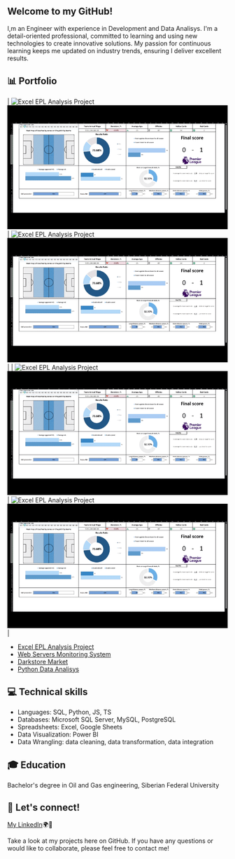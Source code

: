 ## Welcome to my GitHub!  
I,m an Engineer with experience in Development and Data Analisys. I'm a detail-oriented professional, committed to learning and using new technologies to create innovative solutions. 
My passion for continuous learning keeps me updated on industry trends, ensuring I deliver excellent results.

## 📊 Portfolio

| ![Excel EPL Analysis Project](https://github.com/artemrudman/Excel_Project_Liverpool) <img src="screenshots/DashBoard.gif" width="600"> | ![Excel EPL Analysis Project](https://github.com/artemrudman/Excel_Project_Liverpool) <img src="screenshots/DashBoard.gif" width="600"> |
| ![Excel EPL Analysis Project](https://github.com/artemrudman/Excel_Project_Liverpool) <img src="screenshots/DashBoard.gif" width="600">  | ![Excel EPL Analysis Project](https://github.com/artemrudman/Excel_Project_Liverpool) <img src="screenshots/DashBoard.gif" width="600">  |



- [Excel EPL Analysis Project](https://github.com/artemrudman/Excel_Project_Liverpool)
- [Web Servers Monitoring System](https://github.com/artemrudman/Webservers_Project/)
- [Darkstore Market](https://github.com/artemrudman/Darkstore_market)
- [Python Data Analisys]()
  
## 💻 Technical skills
- Languages: SQL, Python, JS, TS
- Databases: Microsoft SQL Server, MySQL, PostgreSQL
- Spreadsheets: Excel, Google Sheets
- Data Visualization: Power BI
- Data Wrangling: data cleaning, data transformation, data integration

## 🎓 Education
Bachelor's degree in Oil and Gas engineering, Siberian Federal University

## 📧 Let's connect!
[My LinkedIn](https://www.linkedin.com/in/artem-rudman/)🌍🚀

Take a look at my projects here on GitHub. If you have any questions or would like to collaborate, please feel free to contact me!
